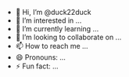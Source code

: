- 👋 Hi, I’m @duck22duck
- 👀 I’m interested in ...
- 🌱 I’m currently learning ...
- 💞️ I’m looking to collaborate on ...
- 📫 How to reach me ...
- 😄 Pronouns: ...
- ⚡ Fun fact: ...

<!---
duck22duck/duck22duck is a ✨ special ✨ repository because its `README.md` (this file) appears on your GitHub profile.
You can click the Preview link to take a look at your changes.
--->
